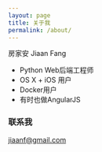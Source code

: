 ```yaml
---
layout: page
title: 关于我
permalink: /about/
---
```


房家安 Jiaan Fang

- Python Web后端工程师
- OS X + iOS 用户
- Docker用户
- 有时也做AngularJS


### 联系我

[jiaanf@gmail.com](mailto:jiaanf@gmail.com)
